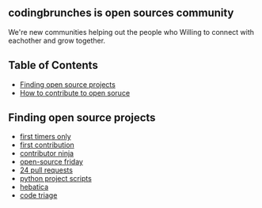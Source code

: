 
## codingbrunches is open sources community

We're new communities helping out the people who Willing to connect with eachother and grow together.

## Table of Contents
* [Finding open source projects](#open_source_projects)
* [How to contribute to open soruce]()

## Finding open source projects <a herf="open_source_projects"></a>
- [first timers only](https://www.firsttimersonly.com/)
- [first contribution](https://github.com/firstcontributions/first-contributions)
- [contributor ninja](https://contributor.ninja/)
- [open-source friday](https://opensourcefriday.com/)
- [24 pull requests](https://24pullrequests.com/)
- [python project scripts](https://github.com/larymak/Python-project-Scripts)
- [hebatica](https://habitica.com/static/front)
- [code triage](https://www.codetriage.com/)
